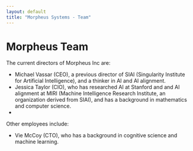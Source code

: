 ```yaml
---
layout: default
title: "Morpheus Systems - Team"
---
```


# Morpheus Team

The current directors of Morpheus Inc are:

* Michael Vassar (CEO), a previous director of SIAI (Singularity Institute for Artificial Intelligence), and a thinker in AI and AI alignment.
* Jessica Taylor (CIO), who has researched AI at Stanford and and AI alignment at MIRI (Machine Intelligence Research Institute, an organization derived from SIAI), and has a background in mathematics and computer science.
* 
Other employees include:

* Vie McCoy (CTO), who has a background in cognitive science and machine learning.
